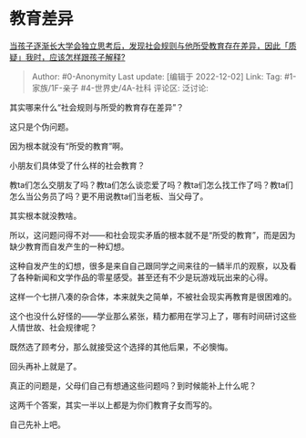# 教育差异
[当孩子逐渐长大学会独立思考后，发现社会规则与他所受教育存在差异，因此「质疑」我时，应该怎样跟孩子解释?](https://www.zhihu.com/question/551171367/answer/2782493511)

> Author: #0-Anonymity
> Last update: [编辑于 2022-12-02]
> Link:
> Tag: #1-家族/1F-亲子 #4-世界史/4A-社科
> 评论区:
> 泛讨论:

其实哪来什么“社会规则与所受的教育存在差异”？

这只是个伪问题。

因为根本就没有“所受的教育”啊。

小朋友们具体受了什么样的社会教育？

教ta们怎么交朋友了吗？教ta们怎么谈恋爱了吗？教ta们怎么找工作了吗？教ta们怎么当公务员了吗？更不用说教ta们当老板、当父母了。

其实根本就没教啥。

所以，这问题问得不对——和社会现实矛盾的根本就不是“所受的教育”，而是因为缺少教育而自发产生的一种幻想。

这种自发产生的幻想，很多是来自自己跟同学之间来往的一鳞半爪的观察，以及看了各种新闻和文学作品的零星感受。甚至还有不少是玩游戏玩出来的心得。

这样一个七拼八凑的杂合体，本来就失之简单，不被社会现实再教育是很困难的。

这个也没什么好怪的——学业那么紧张，精力都用在学习上了，哪有时间研讨这些人情世故、社会规律呢？

既然选了顾考分，那么就接受这个选择的其他后果，不必懊悔。

回头再补上就是了。

真正的问题是，父母们自己有想通这些问题吗？到时候能补上什么呢？

这两千个答案，其实一半以上都是为你们教育子女而写的。

自己先补上吧。
